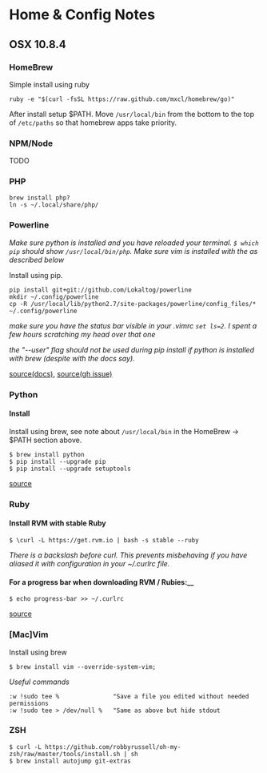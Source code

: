 # Home & Config Notes

## OSX 10.8.4

### HomeBrew

Simple install using ruby

    ruby -e "$(curl -fsSL https://raw.github.com/mxcl/homebrew/go)"

After install setup $PATH. Move `/usr/local/bin` from the bottom to the top of `/etc/paths` so that homebrew apps take priority.

### NPM/Node

TODO

### PHP

    brew install php?
    ln -s ~/.local/share/php/

### Powerline

_Make sure python is installed and you have reloaded your terminal. `$ which pip` should show `/usr/local/bin/php`._
_Make sure vim is installed with the as described below_

Install using pip.

    pip install git+git://github.com/Lokaltog/powerline
    mkdir ~/.config/powerline
    cp -R /usr/local/lib/python2.7/site-packages/powerline/config_files/* ~/.config/powerline

_make sure you have the status bar visible in your .vimrc `set ls=2`. I spent a few hours scratching my head over that one_

_the "--user" flag should not be used during pip install if python is installed with brew (despite with the docs say)._

[source(docs)](https://powerline.readthedocs.org/en/latest/installation/osx.html#installation-osx), [source(gh issue)](https://github.com/Lokaltog/powerline/issues/39)

### Python

#### Install

Install using brew, see note about `/usr/local/bin` in the HomeBrew -> $PATH section above.

    $ brew install python
    $ pip install --upgrade pip
    $ pip install --upgrade setuptools

[source](https://github.com/mxcl/homebrew/wiki/Homebrew-and-Python)

### Ruby

#### Install RVM with stable Ruby

    $ \curl -L https://get.rvm.io | bash -s stable --ruby

*There is a backslash before curl. This prevents misbehaving if you have aliased it with configuration in your ~/.curlrc file.*

#### For a progress bar when downloading RVM / Rubies:__

    $ echo progress-bar >> ~/.curlrc

[source](https://rvm.io/rvm/install)

### [Mac]Vim

Install using brew

    $ brew install vim --override-system-vim;

_Useful commands_

    :w !sudo tee %               "Save a file you edited without needed permissions
    :w !sudo tee > /dev/null %   "Same as above but hide stdout


### ZSH

    $ curl -L https://github.com/robbyrussell/oh-my-zsh/raw/master/tools/install.sh | sh
    $ brew install autojump git-extras

